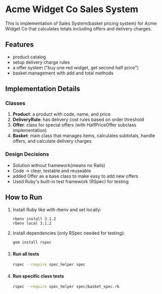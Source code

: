 # Acme Widget Co Sales System

This is implementation of Sales System(basket pricing system) for Acme Widget Co that calculates totals including offers and delivery charges.

## Features

- product catalog
- setup delivery charge rules
- a offer system ("buy one red widget, get second half price")
- basket management with add and total methods

## Implementation Details

### Classes

1. **Product**: a product with code, name, and price
2. **DeliveryRule**: has delivery cost rules based on order threshold
3. **Offer**: class for special offers (with HalfPriceOffer subclass implementation)
4. **Basket**: main class that manages items, calculates subtotals, handle offers, and calculate delivery charges

### Design Decisions

- Solution without framework(means no Rails)
- Code -> clear, testable and reuseable
- added Offer as a base class to make easy to add new offers
- Used Ruby's built-in test framework (RSpec) for testing

## How to Run
1. Install Ruby like with rbenv and set locally:
   ```bash
   rbenv install 3.1.2
   rbenv local 3.1.2

2. Install dependencies (only RSpec needed for testing):
   ```bash
   gem install rspec

3. #### Run all tests
    ```bash
    rspec --require spec_helper spec

4. #### Run specific class tests
    ```bash
    rspec --require spec_helper spec/basket_spec.rb
